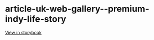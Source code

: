 # article-uk-web-gallery--premium-indy-life-story

[View in storybook](https://raw.githack.com/Independent-Digital-News-and-Media-Ltd/indy-pwamp-sb/PR-1912-sb/index.html?path=/story/article-uk-web-gallery--premium-indy-life-story)